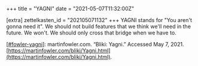 +++
title = "YAGNI"
date = "2021-05-07T11:32:00Z"

[extra]
zettelkasten_id = "202105071132"
+++
YAGNI stands for "You aren't gonna need it". We should not build features that we think we'll need in the future. We won't. We should only cross that bridge when we have to.

[[#fowler-yagni](/zettelkasten/tags/fowler-yagni)]: martinfowler.com. “Bliki: Yagni.” Accessed May 7, 2021. [https://martinfowler.com/bliki/Yagni.html](https://martinfowler.com/bliki/Yagni.html).
